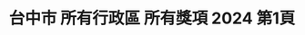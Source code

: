 ---
title: "台中市 所有行政區 所有獎項 2024 第1頁"
description: "台中市 所有行政區 所有獎項 2024 獲獎餐廳 第1頁"
keywords:
  - 美食競賽
  - 台灣美食
  - 美食精選
datePublished: "2025-06-30"
dateModified: "2025-07-03"
city: "台中市"
district: "所有行政區"
award: "所有獎項"
year: "2024"
page: 1
count: 32

restaurants:
  - name: "JL STUDIO"
    city: "台中市"
    district: "南屯區"
    address: "台中市南屯區益豐路四段689號2樓"
    phone: "0423803570"
    geo: "24.15048684063746, 120.62854305823515"
    link: "台中市/南屯區/JL_STUDIO"
    google_map: "https://maps.app.goo.gl/nk9Mg95M5nRLidjAA"
    footinder: "https://footinder.com.tw/%e5%8f%b0%e4%b8%ad%e5%b8%82%e5%8d%97%e5%b1%af%e5%8d%80/411/"
    award:
    - name: "500盤"
      year: "2024"
  - name: "元紀．台灣菜"
    city: "台中市"
    district: "西屯區"
    address: "台中市西屯區安和東路5號"
    phone: "0423586368"
    geo: "24.174323830875057, 120.62373768618482"
    link: "台中市/西屯區/元紀_台灣菜"
    google_map: "https://maps.app.goo.gl/KoXqNq9PGGYY3sLG7"
    footinder: "https://footinder.com.tw/%e5%8f%b0%e4%b8%ad%e5%b8%82%e8%a5%bf%e5%b1%af%e5%8d%80/362120/"
    award:
    - name: "500盤"
      year: "2024"
  - name: "飛花落院"
    city: "台中市"
    district: "新社區"
    address: "台中市新社區中興嶺街一段111號"
    phone: "0425822388"
    geo: "24.209141385848643, 120.78521764689926"
    link: "台中市/新社區/飛花落院"
    google_map: "https://maps.app.goo.gl/ewBeFDS5eq3NURGv7"
    footinder: "https://footinder.com.tw/%e5%8f%b0%e4%b8%ad%e5%b8%82%e6%96%b0%e7%a4%be%e5%8d%80/410/"
    award:
    - name: "500盤"
      year: "2024"
  - name: "鳥苑"
    city: "台中市"
    district: "西區"
    address: "台中市西區忠明南路48號"
    phone: "0423262080"
    geo: "24.15543896924409, 120.65830927409148"
    link: "台中市/西區/鳥苑"
    google_map: "https://maps.app.goo.gl/T26d6GK26xq3qJNE6"
    footinder: "https://footinder.com.tw/%E5%8F%B0%E4%B8%AD%E5%B8%82/131433/"
    award:
    - name: "500盤"
      year: "2024"
  - name: "霧都老火鍋"
    city: "台中市"
    district: "南屯區"
    address: "台中市南屯區大墩路28號"
    phone: "0424739680"
    geo: "24.137534113599305, 120.6500430134592"
    link: "台中市/南屯區/霧都老火鍋"
    google_map: "https://maps.app.goo.gl/cuBjpuCZFe5u6BJC9"
    footinder: "https://footinder.com.tw/%E5%8F%B0%E4%B8%AD%E5%B8%82%E5%8D%97%E5%B1%AF%E5%8D%80/103129/"
    award:
    - name: "500盤"
      year: "2024"
  - name: "頂粵吉品"
    city: "台中市"
    district: "西屯區"
    address: "台中市西屯區市政南一路288號"
    phone: "0422534688"
    geo: "24.158497614633525, 120.63108472335189"
    link: "台中市/西屯區/頂粵吉品"
    google_map: "https://maps.app.goo.gl/aWoTiE6UNYCZafFT6"
    footinder: "https://footinder.com.tw/%e5%8f%b0%e4%b8%ad%e5%b8%82%e8%a5%bf%e5%b1%af%e5%8d%80/131520/"
    award:
    - name: "500盤"
      year: "2024"
  - name: "小樂沐 Le Coté LM"
    city: "台中市"
    district: "西區"
    address: "台中市西區存中街59號1樓"
    phone: "0423753002"
    geo: "24.1411520614352, 120.65891205566719"
    link: "台中市/西區/小樂沐_Le_Coté_LM"
    google_map: "https://maps.app.goo.gl/nxWL7XRFwTwVDoYu9"
    footinder: "https://footinder.com.tw/%e5%8f%b0%e4%b8%ad%e5%b8%82%e8%a5%bf%e5%8d%80/153108/"
    award:
    - name: "500盤"
      year: "2024"
  - name: "春日宴 粵菜喜宴"
    city: "台中市"
    district: "北屯區"
    address: "台中市北屯區山西路三段133號"
    phone: "0424225555"
    geo: "24.185705463967498, 120.68451061850084"
    link: "台中市/北屯區/春日宴_粵菜喜宴"
    google_map: "https://maps.app.goo.gl/5s4Nhw19ZorRGRuv5"
    footinder: "https://footinder.com.tw/%E5%8F%B0%E4%B8%AD%E5%B8%82%E5%8C%97%E5%B1%AF%E5%8D%80/141577/"
    award:
    - name: "500盤"
      year: "2024"
  - name: "膳馨民間創作料理"
    city: "台中市"
    district: "西區"
    address: "台中市西區存中街21號"
    phone: "0423721650"
    geo: "24.141089473365735, 120.66061897484907"
    link: "台中市/西區/膳馨民間創作料理"
    google_map: "https://maps.app.goo.gl/jUBML8ksNa74PSLi7"
    footinder: "https://footinder.com.tw/%E5%8F%B0%E4%B8%AD%E5%B8%82%E8%A5%BF%E5%8D%80/132086/"
    award:
    - name: "500盤"
      year: "2024"
---